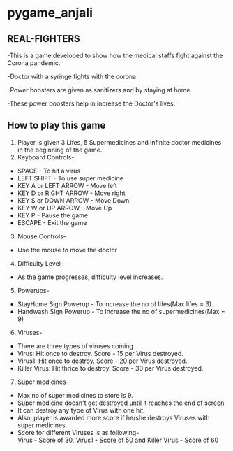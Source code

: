 # pygame_anjali
## REAL-FIGHTERS

-This is a game developed to show how the medical staffs fight against the Corona pandemic.

-Doctor with a syringe fights with the corona.

-Power boosters are given as sanitizers and by staying at home.

-These power boosters help in increase the Doctor's lives. 

## How to play this game
1. Player is given 3 Lifes, 5 Supermedicines and infinite doctor medicines in the beginning of the game.   
2. Keyboard Controls-
- SPACE - To hit a virus
- LEFT SHIFT - To use super medicine
- KEY A or LEFT ARROW - Move left
- KEY D or RIGHT ARROW - Move right 
- KEY S or DOWN ARROW - Move Down
- KEY W or UP ARROW - Move Up
- KEY P - Pause the game
- ESCAPE - Exit the game
3. Mouse Controls-
- Use the mouse to move the doctor
4. Difficulty Level-
- As the game progresses, difficulty level increases.
5. Powerups-
- StayHome Sign Powerup - To increase the no of lifes(Max lifes = 3). 
- Handwash Sign Powerup - To increase the no  of supermedicines(Max = 9)
6. Viruses-  
- There are three types of viruses coming
- Virus: Hit once to destroy. Score - 15 per Virus destroyed.
- Virus1: Hit once to destroy. Score - 20 per Virus destroyed.
- Killer Virus: Hit thrice to destroy. Score - 30 per Virus destroyed.
7. Super medicines-
- Max no of super medicines to store is 9.
- Super medicine doesn't get destroyed until it reaches the end of screen.
- It can destroy any type of Virus with one hit.
- Also, player is awarded more score if he/she destroys Viruses with super medicines. 
- Score for different Viruses is as following-  
  Virus - Score of 30, Virus1 - Score of 50 and Killer Virus - Score of 60
